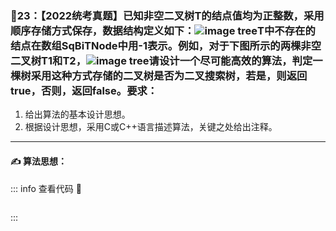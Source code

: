 ### :page_with_curl:23：【2022统考真题】已知非空二叉树T的结点值均为正整数，采用顺序存储方式保存，数据结构定义如下：![image tree](/img/tree-05.png)T中不存在的结点在数组SqBiTNode中用-1表示。例如，对于下图所示的两棵非空二叉树T1和T2，![image tree](/img/tree-06.png)请设计一个尽可能高效的算法，判定一棵树采用这种方式存储的二叉树是否为二叉搜索树，若是，则返回true，否则，返回false。要求：
1. 给出算法的基本设计思想。
2. 根据设计思想，采用C或C++语言描述算法，关键之处给出注释。
---

#### :writing_hand: 算法思想：
> 

<!-- ::: details 查看代码  -->
::: info  查看代码 :cup_with_straw:
```C


```
:::

